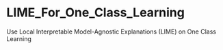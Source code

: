 # LIME_For_One_Class_Learning
Use Local Interpretable Model-Agnostic Explanations (LIME) on One Class Learning
